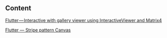 ## Content

[Flutter — Interactive with gallery viewer using InteractiveViewer and Matrix4](https://medium.com/@lanltn/flutter-interactive-viewer-gallery-with-interactiveviewer-55ae260d2014)

[Flutter — Stripe pattern Canvas](https://medium.com/@lanltn/flutter-stripe-pattern-canvas-d5f221869695)
